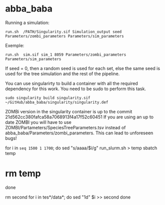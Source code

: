 # abba_baba


Running a simulation:

    run.sh  /PATH/Singularity.sif Simulation_output seed Parameters/zombi_parameters Parameters/sim_parameters


Exemple:

    run.sh  sim.sif sim_1 8059 Parameters/zombi_parameters Parameters/sim_parameters


If seed = 0, then a random seed is used for each set, else the same seed is used for the tree simulation and the rest of the pipeline.


You can use singularirty to build a container with all the required dependency for this work.
You need to be sudo to perform this task.

    sudo singularity build singularity.sif ~/GitHub/abba_baba/singularity/singularity.def


ZOMBi version in the singularity container is up to the commit 21d562cc380fafca58a7068913f4a17f52c60451
If you are using an up to date ZOMBI you will have to use ZOMBI/Partameters/SpeciesTreeParameters.tsv instead of abba_baba/Parameters/zombi_parameters.
This can lead to unforeseen bugs!


for i in `seq 1500 1 1700`; do
  sed "s/aaaa/$i/g" run_slurm.sh > temp
  sbatch temp
  # rm temp
done

rm second
for i in tes*/data*; do
  sed "1d" $i >> second
done
